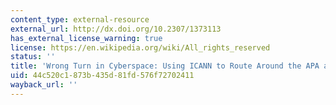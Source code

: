 ```yaml
---
content_type: external-resource
external_url: http://dx.doi.org/10.2307/1373113
has_external_license_warning: true
license: https://en.wikipedia.org/wiki/All_rights_reserved
status: ''
title: 'Wrong Turn in Cyberspace: Using ICANN to Route Around the APA and the Constitution'
uid: 44c520c1-873b-435d-81fd-576f72702411
wayback_url: ''
---
```

